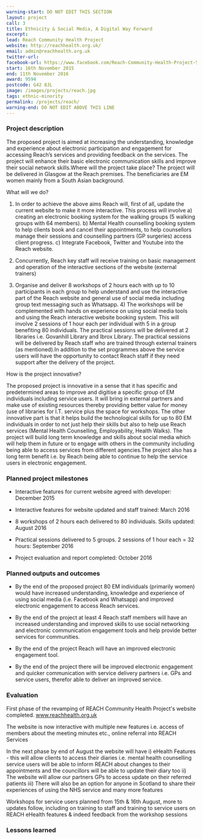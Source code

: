 ```yaml
---
warning-start: DO NOT EDIT THIS SECTION
layout: project
call: 3
title: Ethnicity & Social Media, A Digital Way Forward
excerpt: 
lead: Reach Community Health Project
website: http://reachhealth.org.uk/
email: admin@reachhealth.org.uk
twitter-url: 
facebook-url: https://www.facebook.com/Reach-Community-Health-Project-537639456262652/ 
start: 16th November 2015
end: 11th November 2016 
award: 9594
postcode: G42 8JL	
image: /images/projects/reach.jpg
tags: ethnic-minority
permalink: /projects/reach/
warning-end: DO NOT EDIT ABOVE THIS LINE
---
```


### Project description

The proposed project is aimed at increasing the understanding, knowledge and experience about electronic participation and engagement for accessing Reach’s services and providing feedback on the services. The project will enhance their basic electronic communication skills and improve their social network skills.Where will the project take place? The project will be delivered in Glasgow at the Reach premises. The beneficiaries are EM women mainly from a South Asian background. 

What will we do? 

1) In order to achieve the above aims Reach will, first of all, update the current website to make it more interactive. This process will involve a) creating an electronic booking system for the walking groups (5 walking groups with 64 members). b) Mental Health counselling booking system to help clients book and cancel their appointments, to help counsellors manage their sessions and counselling partners (GP surgeries) access client progress. c) Integrate Facebook, Twitter and Youtube into the Reach website.

2) Concurrently, Reach key staff will receive training on basic management and operation of the interactive sections of the website (external trainers) 

3) Organise and deliver 8 workshops of 2 hours each with up to 10 participants in each group to help understand and use the interactive part of the Reach website and general use of social media including group text messaging such as Whatsapp. 4) The workshops will be complemented with hands on experience on using social media tools and using the Reach interactive website booking system. This will involve 2 sessions of 1 hour each per individual with 5 in a group benefiting 80 individuals. The practical sessions will be delivered at 2 libraries i.e. Govanhill Library and Ibrox Library. The practical sessions will be delivered by Reach staff who are trained through external trainers (as mentioned).In addition to the set programmes above the service users will have the opportunity to contact Reach staff if they need support after the delivery of the project. 

How is the project innovative? 

The proposed project is innovative in a sense that it has specific and predetermined areas to improve and digitise a specific group of EM individuals including service users. It will bring in external partners and make use of existing resources thereby providing better value for money (use of libraries for I.T. service plus the space for workshops. The other innovative part is that it helps build the technological skills for up to 80 EM individuals in order to not just help their skills but also to help use Reach services (Mental Health Counselling, Employability, Health Walks). The project will build long term knowledge and skills about social media which will help them in future or to engage with others in the community including being able to access services from different agencies.The project also has a long term benefit i.e. by Reach being able to continue to help the service users in electronic engagement.

### Planned project milestones

* Interactive features for current website agreed with developer: December 2015

* Interactive features for website updated and staff trained: March 2016

* 8 workshops of 2 hours each delivered to 80 individuals. Skills updated: August 2016

* Practical sessions delivered to 5 groups. 2 sessions of 1 hour each = 32 hours: September 2016

* Project evaluation and report completed: October 2016


### Planned outputs and outcomes

* By the end of the proposed project 80 EM individuals (primarily women) would have increased understanding, knowledge and experience of using social media (i.e. Facebook and Whatsapp) and improved electronic engagement to access Reach services.

* By the end of the project at least 4 Reach staff members will have an increased understanding and improved skills to use social networking and electronic communication engagement tools and help provide better services for communities.

* By the end of the project Reach will have an improved electronic engagement tool.

* By the end of the project there will be improved electronic engagement and quicker communication with service delivery partners i.e. GPs and service users, therefor able to deliver an improved service.


### Evaluation
First phase of the revamping of REACH Community Health Project's website completed. www.reachhealth.org.uk

The website is now interactive with multiple new features i.e. access of members about the meeting minutes etc., online referral into REACH Services

In the next phase by end of August the website will have 
i) eHealth Features - this will allow clients to access their diaries i.e. mental health counselling service users will be able to inform REACH about changes to their appointments and the councillors will be able to update their diary too
ii) The website will allow our partners GPs to access update on their referred patients 
iii) There will also be an option for anyone in Scotland to share their experiences of using the NHS service 
and many more features 

Workshops for service users planned from 
15th & 16th August, more to updates follow, including on training to staff and training to service users on REACH eHealth features & indeed feedback from the workshop sessions 



### Lessons learned



